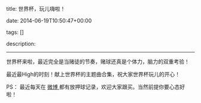 title: 世界杯，玩儿嗨啦！

date: 2014-06-19T10:50:47+00:00

tags: []

description: 

---
世界杯来啦，最近完全是当赌徒的节奏，赌球还真是个体力，脑力的双重考验！ 

最近最High的时刻！献上世界杯的主题曲合集，祝大家世界杯玩儿的开心！ 

PS： 最近每天在 [ 微博 ](http://weibo.com/daimajia) 都有放押球记录，欢迎大家跟买。当然前提你要心态好啦！ 

